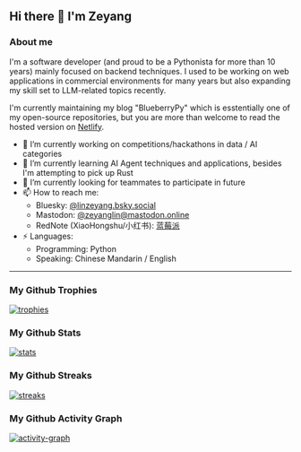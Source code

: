 ## Hi there 👋 I'm Zeyang

### About me

I'm a software developer (and proud to be a Pythonista for more than 10 years) mainly focused on backend techniques. I used to be working on web applications in commercial environments for many years but also expanding my skill set to LLM-related topics recently.

I'm currently maintaining my blog "BlueberryPy" which is esstentially one of my open-source repositories, but you are more than welcome to read the hosted version on [Netlify](https://blueberrypy.netlify.app/).

- 🔭 I’m currently working on competitions/hackathons in data / AI categories
- 🌱 I’m currently learning AI Agent techniques and applications, besides I'm attempting to pick up Rust
- 👯 I’m currently looking for teammates to participate in future
- 📫 How to reach me:
  - Bluesky: [@linzeyang.bsky.social](https://bsky.app/profile/linzeyang.bsky.social)
  - Mastodon: [@zeyanglin@mastodon.online](https://mastodon.online/@zeyanglin)
  - RedNote (XiaoHongshu/小红书): [蓝莓派](https://www.xiaohongshu.com/user/profile/6528b2dd000000002a01a6f5)
- ⚡ Languages:
  - Programming: Python
  - Speaking: Chinese Mandarin / English

<!--
**linzeyang/linzeyang** is a ✨ _special_ ✨ repository because its `README.md` (this file) appears on your GitHub profile.

Here are some ideas to get you started:

- 🔭 I’m currently working on ...
- 🌱 I’m currently learning ...
- 👯 I’m looking to collaborate on ...
- 🤔 I’m looking for help with ...
- 💬 Ask me about ...
- 📫 How to reach me: ...
- 😄 Pronouns: ...
- ⚡ Fun fact: ...
-->

---

### My Github Trophies

[![trophies](https://github-profile-trophy.vercel.app/?username=linzeyang&theme=onedark)](https://github.com/ryo-ma/github-profile-trophy)

### My Github Stats

[![stats](https://github-readme-stats.vercel.app/api?username=linzeyang&show_icons=true&icon_color=CE1D2D&text_color=718096&bg_color=00000000&hide_title=true&hide_border=true)](https://github.com/anuraghazra/github-readme-stats)

### My Github Streaks

[![streaks](https://github-readme-streak-stats.herokuapp.com/?user=linzeyang&theme=dark&date_format=[Y.]n.j)](https://github.com/DenverCoder1/github-readme-streak-stats)

### My Github Activity Graph

[![activity-graph](https://github-readme-activity-graph.vercel.app/graph?username=linzeyang&theme=react-dark)](https://github.com/Ashutosh00710/github-readme-activity-graph)
